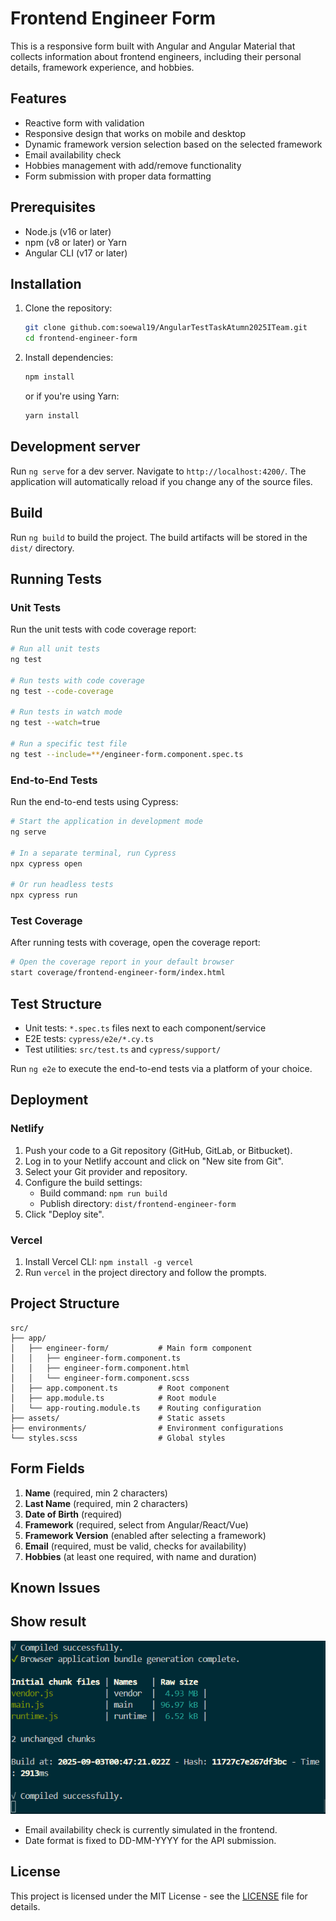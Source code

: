 # Frontend Engineer Form

This is a responsive form built with Angular and Angular Material that collects information about frontend engineers, including their personal details, framework experience, and hobbies.

## Features

- Reactive form with validation
- Responsive design that works on mobile and desktop
- Dynamic framework version selection based on the selected framework
- Email availability check
- Hobbies management with add/remove functionality
- Form submission with proper data formatting

## Prerequisites

- Node.js (v16 or later)
- npm (v8 or later) or Yarn
- Angular CLI (v17 or later)

## Installation

1. Clone the repository:
   ```bash
   git clone github.com:soewal19/AngularTestTaskAtumn2025ITeam.git
   cd frontend-engineer-form
   ```

2. Install dependencies:
   ```bash
   npm install
   ```

   or if you're using Yarn:
   ```bash
   yarn install
   ```

## Development server

Run `ng serve` for a dev server. Navigate to `http://localhost:4200/`. The application will automatically reload if you change any of the source files.

## Build

Run `ng build` to build the project. The build artifacts will be stored in the `dist/` directory.

## Running Tests

### Unit Tests

Run the unit tests with code coverage report:

```bash
# Run all unit tests
ng test

# Run tests with code coverage
ng test --code-coverage

# Run tests in watch mode
ng test --watch=true

# Run a specific test file
ng test --include=**/engineer-form.component.spec.ts
```

### End-to-End Tests

Run the end-to-end tests using Cypress:

```bash
# Start the application in development mode
ng serve

# In a separate terminal, run Cypress
npx cypress open

# Or run headless tests
npx cypress run
```

### Test Coverage

After running tests with coverage, open the coverage report:

```bash
# Open the coverage report in your default browser
start coverage/frontend-engineer-form/index.html
```

## Test Structure

- Unit tests: `*.spec.ts` files next to each component/service
- E2E tests: `cypress/e2e/*.cy.ts`
- Test utilities: `src/test.ts` and `cypress/support/`

Run `ng e2e` to execute the end-to-end tests via a platform of your choice.

## Deployment

### Netlify

1. Push your code to a Git repository (GitHub, GitLab, or Bitbucket).
2. Log in to your Netlify account and click on "New site from Git".
3. Select your Git provider and repository.
4. Configure the build settings:
   - Build command: `npm run build`
   - Publish directory: `dist/frontend-engineer-form`
5. Click "Deploy site".

### Vercel

1. Install Vercel CLI: `npm install -g vercel`
2. Run `vercel` in the project directory and follow the prompts.

## Project Structure

```
src/
├── app/
│   ├── engineer-form/           # Main form component
│   │   ├── engineer-form.component.ts
│   │   ├── engineer-form.component.html
│   │   └── engineer-form.component.scss
│   ├── app.component.ts         # Root component
│   ├── app.module.ts            # Root module
│   └── app-routing.module.ts    # Routing configuration
├── assets/                      # Static assets
├── environments/                # Environment configurations
└── styles.scss                  # Global styles
```

## Form Fields

1. **Name** (required, min 2 characters)
2. **Last Name** (required, min 2 characters)
3. **Date of Birth** (required)
4. **Framework** (required, select from Angular/React/Vue)
5. **Framework Version** (enabled after selecting a framework)
6. **Email** (required, must be valid, checks for availability)
7. **Hobbies** (at least one required, with name and duration)

## Known Issues
## Show result

![result](Screenshot_41.png)

- Email availability check is currently simulated in the frontend.
- Date format is fixed to DD-MM-YYYY for the API submission.

## License

This project is licensed under the MIT License - see the [LICENSE](LICENSE) file for details.
